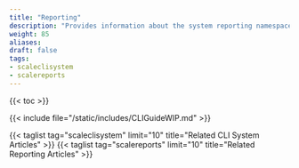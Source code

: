 ```yaml
---
title: "Reporting"
description: "Provides information about the system reporting namespace in the TrueNAS CLI. Includes command syntax and common commands."
weight: 85
aliases:
draft: false
tags:
- scaleclisystem
- scalereports
---
```


{{< toc >}}

{{< include file="/static/includes/CLIGuideWIP.md" >}}

{{< taglist tag="scaleclisystem" limit="10" title="Related CLI System Articles" >}}
{{< taglist tag="scalereports" limit="10" title="Related Reporting Articles" >}}